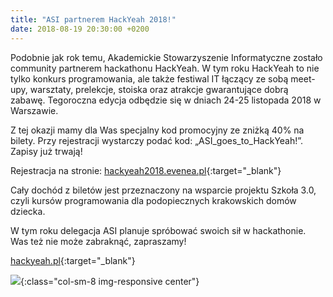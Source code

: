 ```yaml
---
title: "ASI partnerem HackYeah 2018!"
date: 2018-08-19 20:30:00 +0200
---
```


Podobnie jak rok temu, Akademickie Stowarzyszenie Informatyczne zostało community partnerem hackathonu HackYeah. W tym roku HackYeah to nie tylko konkurs programowania, ale także festiwal IT łączący ze sobą meet-upy, warsztaty, prelekcje, stoiska oraz atrakcje gwarantujące dobrą zabawę. Tegoroczna edycja odbędzie się w dniach 24-25 listopada 2018 w Warszawie.

Z tej okazji mamy dla Was specjalny kod promocyjny ze zniżką 40% na bilety. Przy rejestracji wystarczy podać kod: „ASI_goes_to_HackYeah!”. Zapisy już trwają!

Rejestracja na stronie: 
[hackyeah2018.evenea.pl](https://hackyeah2018.evenea.pl/){:target="_blank"}

Cały dochód z biletów jest przeznaczony na wsparcie projektu Szkoła 3.0, czyli kursów programowania dla podopiecznych krakowskich domów dziecka.

W tym roku delegacja ASI planuje spróbować swoich sił w hackathonie. Was też nie może zabraknąć, zapraszamy!

[hackyeah.pl](https://hackyeah.pl/){:target="_blank"}

![](blog/hackyeahcolor.png){:class="col-sm-8 img-responsive center"}

